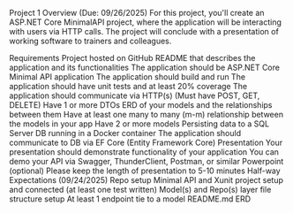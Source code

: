Project 1
Overview (Due: 09/26/2025)
For this project, you'll create an ASP.NET Core MinimalAPI project, where the application will be interacting with users via HTTP calls. The project will conclude with a presentation of working software to trainers and colleagues.

Requirements
Project hosted on GitHub
README that describes the application and its functionalities
The application should be ASP.NET Core Minimal API application
The application should build and run
The application should have unit tests and at least 20% coverage
The application should communicate via HTTP(s) (Must have POST, GET, DELETE)
Have 1 or more DTOs
ERD of your models and the relationships between them
Have at least one many to many (m-m) relationship between the models in your app
Have 2 or more models
Persisting data to a SQL Server DB running in a Docker container
The application should communicate to DB via EF Core (Entity Framework Core)
Presentation
Your presentation should demonstrate functionality of your application
You can demo your API via Swagger, ThunderClient, Postman, or similar
Powerpoint (optional)
Please keep the length of presentation to 5-10 minutes
Half-way Expectations (09/24/2025)
Repo setup
Minimal API and Xunit project setup and connected (at least one test written)
Model(s) and Repo(s) layer file structure setup
At least 1 endpoint tie to a model
README.md
ERD
